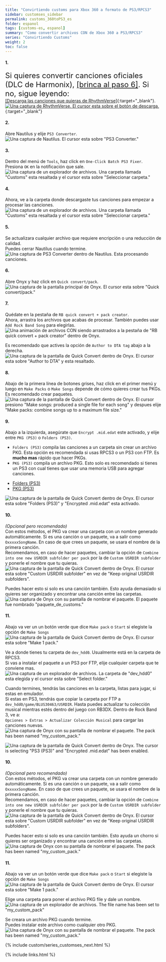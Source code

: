 ```yaml
---
title: "Convirtiendo customs para Xbox 360 a formato de PS3/RPCS3"
sidebar: customses_sidebar
permalink: customs_360toPS3_es
folder: espanol
tags: [customs-es, espanol]
summary: "Como convertir archivos CON de Xbox 360 a PS3/RPCS3"
series: "Convirtiendo Customs"
weight: 2
toc: false
---
```


#### 1.
<span style="font-size:x-large;">Si quieres convertir canciones oficiales (DLC de Harmonix), [[brinca al paso 6]](customs_360toPS3_es#6). Si no, sigue leyendo:</span>
<br>
[[Descarga las canciones que quieras de RhythmVerse]](https://rhythmverse.co/songfiles/game/rb3xbox){:target="_blank"}.  
[![Una captura de RhythmVerse. El cursor esta sobre el botón de descarga.](https://rb3pc.milohax.org/images/xtra/customs/rhythmverse.png)](https://rhythmverse.co/songfiles/game/rb3xbox "RhythmVerse"){:target="_blank"}

#### 2.
Abre Nautilus y elije `PS3 Converter`.  
![Una captura de Nautilus. El cursor esta sobre "PS3 Converter."](https://rb3pc.milohax.org/images/xtra/customs/nautilushomeps3.png "Nautilus")

#### 3.
Dentro del menú de `Tools`, haz click en `One-Click Batch PS3 Fixer`.  
Presiona `OK` en la notificación que sale.  
![Una captura de un explorador de archivos. Una carpeta llamada "Customs" esta resaltada y el cursor esta sobre "Seleccionar carpeta."](https://rb3pc.milohax.org/images/xtra/customs/nautilusps3oneclick.png "Select the folder where your CON files are")

#### 4.
Ahora, ve a la carpeta donde descargaste tus canciones para empezar a procesar las canciones.  
![Una captura de un explorador de archivos. Una carpeta llamada "Customs" esta resaltada y el cursor esta sobre "Seleccionar carpeta."](https://rb3pc.milohax.org/images/xtra/customs/selectconfolderes.png "Select the folder where your CON files are")

#### 5.
Se actualizara cualquier archivo que requiere encripción o una reducción de calidad.  
Puedes cerrar Nautilus cuando termine.  
![Una captura de PS3 Converter dentro de Nautilus. Esta procesando canciones.](https://rb3pc.milohax.org/images/xtra/customs/nautilusps3fixerdone.png "PS3 Converter")

#### 6.
Abre Onyx y haz click en `Quick convert/pack`.  
![Una captura de la pantalla principal de Onyx. El cursor esta sobre "Quick convert/pack."](https://rb3pc.milohax.org/images/xtra/customs/onyxhomequick.png "Onyx Console")

#### 7.
Quédate en la pestaña de `RB quick convert + pack creator`.  
Ahora, arrastra los archivos que acabas de procesar. También puedes usar `Add Rock Band Song` para elegirlas.  
![Una animación de archivos CON siendo arrastrados a la pestaña de "RB quick convert + pack creator" dentro de Onyx.](https://rb3pc.milohax.org/images/xtra/customs/onyxdraganddrop.gif "Quick Convert")

Es recomendado que actives la opción de `Author to DTA tag` abajo a la derecha.  
![Una captura de la pantalla de Quick Convert dentro de Onyx. El cursor esta sobre "Author to DTA" y esta resaltado.](https://rb3pc.milohax.org/images/xtra/customs/onyxauthor.png "Quick Convert")


#### 8.
Abajo de la primera línea de botones grises, haz click en el primer menú y luego en `Make Packs` o `Make Songs` depende de cómo quieres crear tus PKGs. Es recomendado crear paquetes.  
![Una captura de la pantalla de Quick Convert dentro de Onyx. El cursor presiono "Make songs: produced a single file for each song" y despues elije "Make packs: combine songs up to a maximum file size."](https://rb3pc.milohax.org/images/xtra/customs/onyxmakepacks.png "Quick Convert")

#### 9.
Abajo a la izquierda, asegúrate que `Encrypt .mid.edat` este activado, y elije entre `PKG (PS3)` o `Folders (PS3)`. 
* `Folders (PS3)` compila las canciones a un carpeta sin crear un archivo PKG. Esta opción es recomendada si usas RPCS3 o un PS3 con FTP. Es **mucho mas** rápido que hacer PKGs.
* `PKG (PS3)` compila un archivo PKG. Esto solo es recomendado si tienes un PS3 con cual tienes que usar una memoria USB para agregar canciones.

<ul id="profileTabs" class="nav nav-tabs">
    <li class="active"><a href="#folders" data-toggle="tab">Folders (PS3)</a></li>
    <li><a href="#pkg" data-toggle="tab">PKG (PS3)</a></li>
</ul>
  <div class="tab-content">
<div role="tabpanel" class="tab-pane active" id="folders">
<img src="https://rb3pc.milohax.org/images/xtra/customs/onyxoutfolderes.png" alt="Una captura de la pantalla de Quick Convert dentro de Onyx. El cursor esta sobre &quot;Folders (PS3)&quot; y &quot;Encrypted .mid.edat&quot; esta activado." title="Quick Convert">
<h4>10.</h4>
<p><em>(Opcional pero recomendado)</em><br>
Con estos métodos, el PKG va crear una carpeta con un nombre generado automáticamente. Si es una canción o un paquete, va a salir como <code>OxxxxxSongName</code>. En caso de que crees un paquete, se usara el nombre de la primera canción.<br>
Recomendamos, en caso de hacer paquetes, cambiar la opción de <code>Combine into one new USRDIR subfolder per pack</code> por la de <code>Custom USRDIR subfolder</code> y ponerle el nombre que tu quieras.<br>
<img src="https://rb3pc.milohax.org/images/xtra/customs/onyxfoldernamerpcs3es.png" alt="Una captura de la pantalla de Quick Convert dentro de Onyx. El cursor esta sobre &quot;Custom USRDIR subfolder&quot; en vez de &quot;Keep original USRDIR subfolders&quot;." title="Quick Convert"></p>
<p>Puedes hacer esto si solo es una canción también. Esto ayuda demasiado si quieres ser organizado y encontrar una canción entre las carpetas.<br>
<img src="https://rb3pc.milohax.org/images/xtra/customs/onyxnamepackes.png" alt="Una captura de Onyx con su pantalla de nombrar el paquete. El paquete fue nombrado &quot;paquete_de_customs.&quot;" title="Quick Convert"></p>
<h4>11.</h4>
<p>Abajo va ver un un botón verde que dice <code>Make pack</code> o <code>Start</code> si elegiste la opción de <code>Make Songs</code><br>
<img src="https://rb3pc.milohax.org/images/xtra/customs/onyxmakepackrpcs3es.png" alt="Una captura de la pantalla de Quick Convert dentro de Onyx. El cursor esta sobre &quot;Make 1 pack.&quot;" title="Quick Convert"></p>
<p>Ve a donde tienes tu carpeta de <code>dev_hdd0</code>. Usualmente está en la carpeta de RPCS3.<br>
Si vas a instalar el paquete a un PS3 por FTP, elije cualquier carpeta que te conviene mas.<br>
<img src="https://rb3pc.milohax.org/images/xtra/customs/savefolderes.png" alt="Una captura de un explorador de archivos. La carpeta de &quot;dev_hdd0&quot; esta elegida y el cursor esta sobre &quot;Select folder.&quot;" title="Select Folder"></p>
<p>Cuando termines, tendrás las canciones en la carpeta, listas para jugar, si estas en emulador.<br>
Si estas en PS3, tendrás que copiar la carpeta por FTP a <code>dev_hdd0/game/BLUS30463/USRDIR</code>.
Hasta puedes actualizar tu colección musical mientras estés dentro del juego con RB3DX. Dentro de Rock Band 3, ve a:<br>
<code>Opciones &gt; Extras &gt; Actualizar Colección Musical</code> para cargar las canciones nuevas.<br>
<img src="https://rb3pc.milohax.org/images/xtra/customs/onyxcreatedrpcs3es.png" alt="Una captura de Onyx con su pantalla de nombrar el paquete. The pack has been named &quot;my_custom_pack.&quot;" title="Quick Convert"></p>


</div>
<div role="tabpanel" class="tab-pane" id="pkg">
<img src="https://rb3pc.milohax.org/images/xtra/customs/onyxoutpkges.png" alt="Una captura de la pantalla de Quick Convert dentro de Onyx. The cursor is selecting &quot;PS3 (PS3)&quot; and &quot;Encrypted .mid.edat&quot; has been enabled." title="Quick Convert">
<h4>10.</h4>
<p><em>(Opcional pero recomendado)</em><br>
Con estos métodos, el PKG va crear una carpeta con un nombre generado automáticamente. Si es una canción o un paquete, va a salir como <code>OxxxxxSongName</code>. En caso de que crees un paquete, se usara el nombre de la primera canción.<br>
Recomendamos, en caso de hacer paquetes, cambiar la opción de <code>Combine into one new USRDIR subfolder per pack</code> por la de <code>Custom USRDIR subfolder</code> y ponerle el nombre que tu quieras.<br>
<img src="https://rb3pc.milohax.org/images/xtra/customs/onyxfoldernamepkges.png" alt="Una captura de la pantalla de Quick Convert dentro de Onyx. El cursor esta sobre &quot;Custom USRDIR subfolder&quot; en vez de &quot;Keep original USRDIR subfolders&quot;." title="Quick Convert"></p>
<p>Puedes hacer esto si solo es una canción también. Esto ayuda un chorro si quieres ser organizado y encontrar una canción entre las carpetas.<br>
<img src="https://rb3pc.milohax.org/images/xtra/customs/onyxnamepackes.png" alt="Una captura de Onyx con su pantalla de nombrar el paquete. The pack has been named &quot;my_custom_pack.&quot;" title="Quick Convert"></p>
<h4>11.</h4>
<p>Abajo va ver un un botón verde que dice <code>Make pack</code> o <code>Start</code> si elegiste la opción de <code>Make Songs</code><br>
<img src="https://rb3pc.milohax.org/images/xtra/customs/onyxmakepackpkges.png" alt="Una captura de la pantalla de Quick Convert dentro de Onyx. El cursor esta sobre &quot;Make 1 pack.&quot;" title="Quick Convert"></p>
<p>Elige una carpeta para poner el archivo PKG file y dale un nombre.<br>
<img src="https://rb3pc.milohax.org/images/xtra/customs/savepkges.png" alt="Una captura de un explorador de archivos. The file name has been set to &quot;my_custom_pack&quot;" title="Select Folder"></p>
<p>Se creara un archivo PKG cuando termine.<br>
Puedes instalar este archivo como cualquier otro PKG.<br>
<img src="https://rb3pc.milohax.org/images/xtra/customs/onyxcreatedpkges.png" alt="Una captura de Onyx con su pantalla de nombrar el paquete. The pack has been named &quot;my_custom_pack.&quot;" title="Quick Convert"></p>

</div>
</div>

{% include custom/series_customses_next.html %}

{% include links.html %}